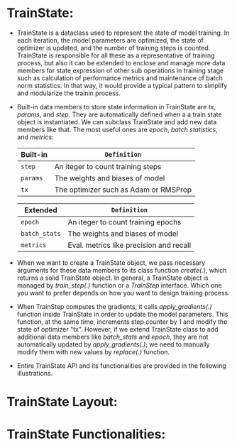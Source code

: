
# TrainState:

* TrainState is a dataclass used to represent the state of model training. In each iteration, the model parameters are optimized, the state of optimizer is updated, 
and the number of training steps is counted. TrainState is responsible for all these as a representative of training process, but also it can be extended to enclose and manage 
more data members for state expression of other sub operations in training stage such as calculation of performance metrics and maintenance of batch norm statistics. In that way, 
it would provide a typical pattern to simplify and modularize the trainin process. 

* Built-in data members to store state information in TrainState are *tx*, *params*, and *step*. They are automatically defined when a a train state object is instantiated. We
  can subclass TrainState and add new data members like that. The most useful ones are *epoch*, *batch statistics*, and *metrics*:

  |  Built-in | `Definition` |
  | ---       |     ---         |
  | `step`    |  An iteger to count training steps |
  | `params`  | The weights and biases of model  |
  | `tx`      | The optimizer such as Adam or RMSProp  |


  | Extended      | `Definition` |
  | ---           |     ---         |
  | `epoch`       | An iteger to count training epochs |
  | `batch_stats` | The weights and biases of model  |
  | `metrics`     | Eval. metrics like precision and recall |


* When we want to create a TrainState object, we pass necessary arguments for these data members to its class function *create(.)*, which returns a solid TrainState object.
In general, a TrainState object is managed by *train_step(.)* function or a *TrainStep* interface. Which one you want to prefer depends on how you want to design training process. 

* When TrainStep computes the gradients, it calls *apply_gradients(.)* function inside TrainState in order to update the model parameters. This function, at the same time,
  increments step counter by 1 and modify the state of optimizer "tx". However, if we extend TrainState class to add additional data members like *batch_stats* and *epoch*,
  they are not automatically updated by *apply_gradients(.)*; we need to manually modify them with new values by *replace(.)* function.

* Entire TrainState API and its functionalities are provided in the following illustrations. 

# TrainState Layout:

# TrainState Functionalities:
 



